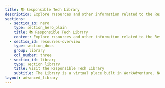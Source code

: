 ```yaml
---
title: 📚 Responsible Tech Library
description: Explore resources and other information related to the Responsible Tech Library.
sections:
  - section_id: hero
    type: section_hero_plain
    title: 📚 Responsible Tech Library
    content: Explore resources and other information related to the Responsible Tech Library.  
  - section_id: resources-overview
    type: section_docs
    group: library
    col_number: three
  - section_id: library
    type: section_library
    title: Visit the Responsible Tech Library
    subtitle: The Library is a virtual place built in WorkAdventure. No signup required, just select your avatar and start exploring the Library resources or use the space to meet with people interested in responsible tech.
layout: advanced_library
---
```

